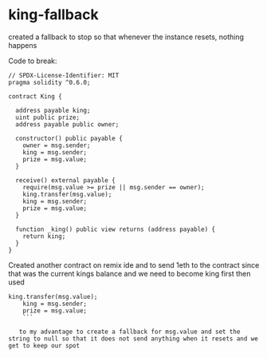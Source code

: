 # king-fallback
created a fallback to stop so that whenever the instance resets, nothing happens

Code to break:

```
// SPDX-License-Identifier: MIT
pragma solidity ^0.6.0;

contract King {

  address payable king;
  uint public prize;
  address payable public owner;

  constructor() public payable {
    owner = msg.sender;  
    king = msg.sender;
    prize = msg.value;
  }

  receive() external payable {
    require(msg.value >= prize || msg.sender == owner);
    king.transfer(msg.value);
    king = msg.sender;
    prize = msg.value;
  }

  function _king() public view returns (address payable) {
    return king;
  }
}
```
Created another contract on remix ide and to send 1eth to the contract since that was the current kings balance and we need to become king first
then used  
```
king.transfer(msg.value);
    king = msg.sender;
    prize = msg.value;
    ```
    
   to my advantage to create a fallback for msg.value and set the string to null so that it does not send anything when it resets and we get to keep our spot
